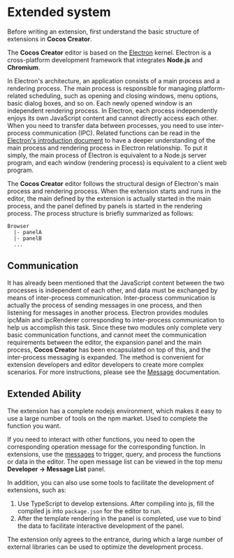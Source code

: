 # Extended system

Before writing an extension, first understand the basic structure of extensions in **Cocos Creator**.

The **Cocos Creator** editor is based on the [Electron](https://github.com/atom/electron) kernel. Electron is a cross-platform development framework that integrates **Node.js** and **Chromium**.

In Electron's architecture, an application consists of a main process and a rendering process. The main process is responsible for managing platform-related scheduling, such as opening and closing windows, menu options, basic dialog boxes, and so on. Each newly opened window is an independent rendering process. In Electron, each process independently enjoys its own JavaScript content and cannot directly access each other. When you need to transfer data between processes, you need to use inter-process communication (IPC). Related functions can be read in the [Electron's introduction document](https://github.com/atom/electron/blob/master/docs/tutorial/quick-start.md) to have a deeper understanding of the main process and rendering process in Electron relationship. To put it simply, the main process of Electron is equivalent to a Node.js server program, and each window (rendering process) is equivalent to a client web program.

The **Cocos Creator** editor follows the structural design of Electron's main process and rendering process. When the extension starts and runs in the editor, the main defined by the extension is actually started in the main process, and the panel defined by panels is started in the rendering process. The process structure is briefly summarized as follows:

```
Browser
  |- panelA
  |- panelB
  ...
```

## Communication

It has already been mentioned that the JavaScript content between the two processes is independent of each other, and data must be exchanged by means of inter-process communication. Inter-process communication is actually the process of sending messages in one process, and then listening for messages in another process. Electron provides modules ipcMain and ipcRenderer corresponding to inter-process communication to help us accomplish this task. Since these two modules only complete very basic communication functions, and cannot meet the communication requirements between the editor, the expansion panel and the main process, **Cocos Creator** has been encapsulated on top of this, and the inter-process messaging is expanded. The method is convenient for extension developers and editor developers to create more complex scenarios. For more instructions, please see the [Message](./messages.md) documentation.

## Extended Ability

The extension has a complete nodejs environment, which makes it easy to use a large number of tools on the npm market. Used to complete the function you want.

If you need to interact with other functions, you need to open the corresponding operation message for the corresponding function. In extensions, use the [messages](messages.md) to trigger, query, and process the functions or data in the editor. The open message list can be viewed in the top menu **Developer -> Message List** panel.

In addition, you can also use some tools to facilitate the development of extensions, such as:

1. Use TypeScript to develop extensions. After compiling into js, ​​fill the compiled js into `package.json` for the editor to run.
2. After the template rendering in the panel is completed, use vue to bind the data to facilitate interactive development of the panel.

The extension only agrees to the entrance, during which a large number of external libraries can be used to optimize the development process.
